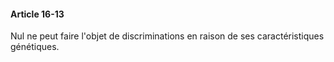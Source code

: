 #### Article 16-13

Nul ne peut faire l'objet de discriminations en raison de ses caractéristiques génétiques.

